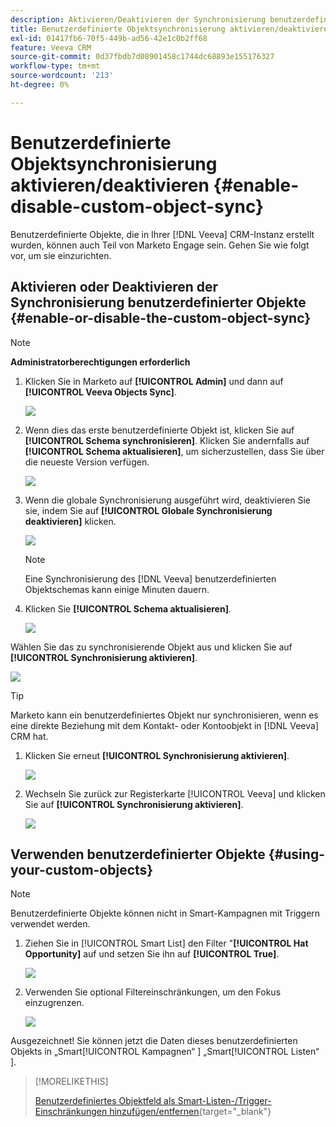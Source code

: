 ```yaml
---
description: Aktivieren/Deaktivieren der Synchronisierung benutzerdefinierter Objekte - Marketo-Dokumente - Produktdokumentation
title: Benutzerdefinierte Objektsynchronisierung aktivieren/deaktivieren
exl-id: 01417fb6-70f5-449b-ad56-42e1c0b2ff68
feature: Veeva CRM
source-git-commit: 0d37fbdb7d08901458c1744dc68893e155176327
workflow-type: tm+mt
source-wordcount: '213'
ht-degree: 0%

---
```


# Benutzerdefinierte Objektsynchronisierung aktivieren/deaktivieren {#enable-disable-custom-object-sync}

Benutzerdefinierte Objekte, die in Ihrer [!DNL Veeva] CRM-Instanz erstellt wurden, können auch Teil von Marketo Engage sein. Gehen Sie wie folgt vor, um sie einzurichten.

## Aktivieren oder Deaktivieren der Synchronisierung benutzerdefinierter Objekte {#enable-or-disable-the-custom-object-sync}

>[!NOTE]
>
>**Administratorberechtigungen erforderlich**

1. Klicken Sie in Marketo auf **[!UICONTROL Admin]** und dann auf **[!UICONTROL Veeva Objects Sync]**.

   ![](assets/enable-disable-custom-object-sync-1.png)

1. Wenn dies das erste benutzerdefinierte Objekt ist, klicken Sie auf **[!UICONTROL Schema synchronisieren]**. Klicken Sie andernfalls auf **[!UICONTROL Schema aktualisieren]**, um sicherzustellen, dass Sie über die neueste Version verfügen.

   ![](assets/enable-disable-custom-object-sync-2.png)

1. Wenn die globale Synchronisierung ausgeführt wird, deaktivieren Sie sie, indem Sie auf **[!UICONTROL Globale Synchronisierung deaktivieren]** klicken.

   ![](assets/enable-disable-custom-object-sync-3.png)

   >[!NOTE]
   >
   >Eine Synchronisierung des [!DNL Veeva] benutzerdefinierten Objektschemas kann einige Minuten dauern.

1. Klicken Sie **[!UICONTROL Schema aktualisieren]**.

   ![](assets/enable-disable-custom-object-sync-4.png)

Wählen Sie das zu synchronisierende Objekt aus und klicken Sie auf **[!UICONTROL Synchronisierung aktivieren]**.

![](assets/enable-disable-custom-object-sync-5.png)

>[!TIP]
>
>Marketo kann ein benutzerdefiniertes Objekt nur synchronisieren, wenn es eine direkte Beziehung mit dem Kontakt- oder Kontoobjekt in [!DNL Veeva] CRM hat.

1. Klicken Sie erneut **[!UICONTROL Synchronisierung aktivieren]**.

   ![](assets/enable-disable-custom-object-sync-6.png)

1. Wechseln Sie zurück zur Registerkarte [!UICONTROL Veeva] und klicken Sie auf **[!UICONTROL Synchronisierung aktivieren]**.

   ![](assets/enable-disable-custom-object-sync-7.png)

## Verwenden benutzerdefinierter Objekte {#using-your-custom-objects}

>[!NOTE]
>
>Benutzerdefinierte Objekte können nicht in Smart-Kampagnen mit Triggern verwendet werden.

1. Ziehen Sie in [!UICONTROL Smart List] den Filter &quot;**[!UICONTROL Hat Opportunity]** auf und setzen Sie ihn auf **[!UICONTROL True]**.

   ![](assets/enable-disable-custom-object-sync-8.png)

1. Verwenden Sie optional Filtereinschränkungen, um den Fokus einzugrenzen.

   ![](assets/enable-disable-custom-object-sync-9.png)

Ausgezeichnet! Sie können jetzt die Daten dieses benutzerdefinierten Objekts in „Smart[!UICONTROL Kampagnen“ ] „Smart[!UICONTROL Listen“ ].

>[!MORELIKETHIS]
>
>[Benutzerdefiniertes Objektfeld als Smart-Listen-/Trigger-Einschränkungen hinzufügen/entfernen](/help/marketo/product-docs/crm-sync/veeva-crm-sync/sync-details/add-remove-custom-object-field-as-smart-list-trigger-constraints.md){target="_blank"}
